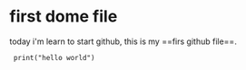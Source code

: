 # first dome file

today i'm learn to start github, this is my ==firs github file==.


` print("hello world")`
